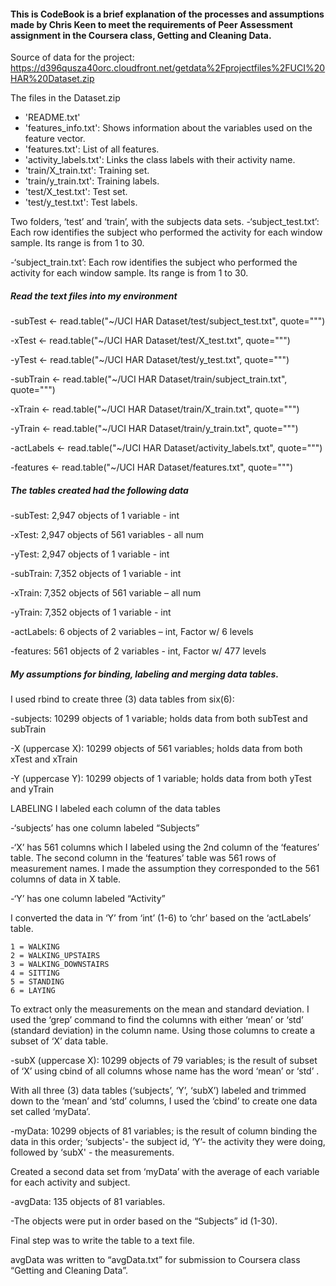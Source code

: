 #### This is CodeBook is a brief explanation of the processes and assumptions made by Chris Keen to meet the requirements of Peer Assessment assignment in the Coursera class, Getting and Cleaning Data.

Source of data for the project:
https://d396qusza40orc.cloudfront.net/getdata%2Fprojectfiles%2FUCI%20HAR%20Dataset.zip

The files in the Dataset.zip 
- 'README.txt'
- 'features_info.txt': Shows information about the variables used on the feature vector.
- 'features.txt': List of all features.
- 'activity_labels.txt': Links the class labels with their activity name.
- 'train/X_train.txt': Training set.
- 'train/y_train.txt': Training labels.
- 'test/X_test.txt': Test set.
- 'test/y_test.txt': Test labels.

Two folders, ‘test’ and ‘train’, with the subjects data sets.
-‘subject_test.txt’: Each row identifies the subject who performed the activity for each window sample. Its range is from 1 to 30.

-‘subject_train.txt’: Each row identifies the subject who performed the activity for each window sample. Its range is from 1 to 30.

##### Read the text files into my environment

-subTest <- read.table("~/UCI HAR Dataset/test/subject_test.txt", quote="\"")

-xTest <- read.table("~/UCI HAR Dataset/test/X_test.txt", quote="\"")

-yTest <- read.table("~/UCI HAR Dataset/test/y_test.txt", quote="\"")

-subTrain <- read.table("~/UCI HAR Dataset/train/subject_train.txt", quote="\"")

-xTrain <- read.table("~/UCI HAR Dataset/train/X_train.txt", quote="\"")

-yTrain <- read.table("~/UCI HAR Dataset/train/y_train.txt", quote="\"")


-actLabels <- read.table("~/UCI HAR Dataset/activity_labels.txt", quote="\"")

-features <- read.table("~/UCI HAR Dataset/features.txt", quote="\"")

##### The tables created had the following data

-subTest:  2,947 objects of 1 variable - int 

-xTest:  2,947 objects of 561 variables - all num

-yTest:  2,947 objects of 1 variable - int

-subTrain:  7,352 objects of 1 variable - int

-xTrain:  7,352 objects of 561 variable – all num

-yTrain:  7,352 objects of 1 variable - int

-actLabels:  6 objects of 2 variables – int, Factor w/ 6 levels

-features:  561 objects of 2 variables -  int, Factor w/ 477 levels

##### My assumptions for binding, labeling and merging data tables.

I used rbind to create three (3) data tables from six(6):

-subjects:  10299 objects of 1 variable;  holds data from both subTest and subTrain 

-X (uppercase X):  10299 objects of 561 variables; holds data from both xTest and xTrain

-Y (uppercase Y):  10299 objects of 1 variable; holds data from both yTest and yTrain

LABELING 
 I labeled each column of the data tables

-‘subjects’ has one column labeled “Subjects”

-‘X’ has 561 columns which I labeled using the 2nd column of the ‘features’ table.   The second column in the ‘features’ table was 561 rows of measurement names.  I made the assumption they corresponded to the 561 columns of data in X table.

-‘Y’ has one column labeled “Activity”

I converted the data in ‘Y’ from ‘int’ (1-6) to ‘chr’ based on the ‘actLabels’ table.

	1 = WALKING
	2 = WALKING_UPSTAIRS
	3 = WALKING_DOWNSTAIRS
	4 = SITTING
	5 = STANDING
	6 = LAYING

To extract only the measurements on the mean and standard deviation.  I used the ‘grep’ command to find the columns with either  ‘mean’ or ‘std’ (standard deviation) in the column name.  Using those columns to create a subset of ‘X’ data table.

-subX (uppercase X):  10299 objects of 79 variables; is the result of subset of ‘X’ using cbind of all columns whose name has the word ‘mean’ or  ‘std’ .

With all three (3) data tables (‘subjects’, ‘Y’, ‘subX’) labeled and trimmed down to the ‘mean’ and ‘std’ columns, I used the ‘cbind’ to create one data set called ‘myData’.

-myData:  10299 objects of 81 variables; is the result of column binding the data in this order; ‘subjects'- the subject id, ‘Y’- the activity they were doing, followed by ‘subX' - the measurements.

Created a second data set from ‘myData’ with the average of each variable for each activity and subject.

-avgData:  135 objects of 81 variables.

-The objects were put in order based on the “Subjects” id (1-30).

Final step was to write the table to a text file.  

avgData was written to “avgData.txt” for submission to Coursera class “Getting and Cleaning Data”.

